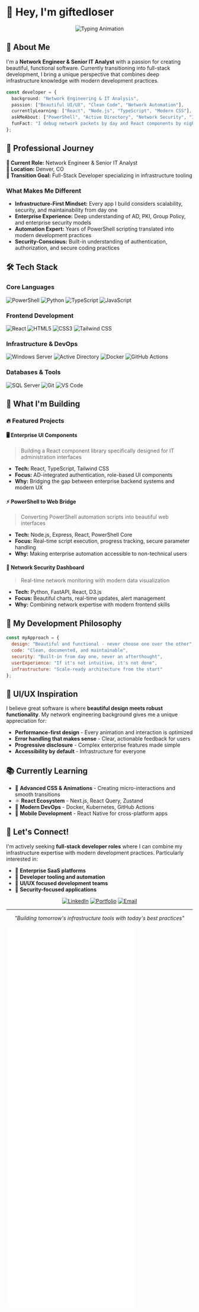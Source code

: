 # 👋 Hey, I'm giftedloser

<div align="center">

![Typing Animation](https://readme-typing-svg.demolab.com?font=Fira+Code&pause=1000&color=2196F3&center=true&vCenter=true&width=600&lines=Network+Engineer+%E2%86%92+Full-Stack+Developer;Infrastructure+Expert+Building+Beautiful+UIs;PowerShell+Wizard+%7C+Python+Enthusiast;Turning+Network+Logic+into+Elegant+Code)

</div>

## 🚀 About Me

I'm a **Network Engineer & Senior IT Analyst** with a passion for creating beautiful, functional software. Currently transitioning into full-stack development, I bring a unique perspective that combines deep infrastructure knowledge with modern development practices.

```typescript
const developer = {
  background: "Network Engineering & IT Analysis",
  passion: ["Beautiful UI/UX", "Clean Code", "Network Automation"],
  currentlyLearning: ["React", "Node.js", "TypeScript", "Modern CSS"],
  askMeAbout: ["PowerShell", "Active Directory", "Network Security", "Infrastructure as Code"],
  funFact: "I debug network packets by day and React components by night 🌙"
};
```

## 💼 Professional Journey

**🎯 Current Role:** Network Engineer & Senior IT Analyst  
**📍 Location:** Denver, CO  
**🔄 Transition Goal:** Full-Stack Developer specializing in infrastructure tooling

### What Makes Me Different
- **Infrastructure-First Mindset:** Every app I build considers scalability, security, and maintainability from day one
- **Enterprise Experience:** Deep understanding of AD, PKI, Group Policy, and enterprise security models
- **Automation Expert:** Years of PowerShell scripting translated into modern development practices
- **Security-Conscious:** Built-in understanding of authentication, authorization, and secure coding practices

## 🛠️ Tech Stack

### **Core Languages**
![PowerShell](https://img.shields.io/badge/PowerShell-5391FE?style=for-the-badge&logo=powershell&logoColor=white)
![Python](https://img.shields.io/badge/Python-3776AB?style=for-the-badge&logo=python&logoColor=white)
![TypeScript](https://img.shields.io/badge/TypeScript-007ACC?style=for-the-badge&logo=typescript&logoColor=white)
![JavaScript](https://img.shields.io/badge/JavaScript-F7DF1E?style=for-the-badge&logo=javascript&logoColor=black)

### **Frontend Development**
![React](https://img.shields.io/badge/React-20232A?style=for-the-badge&logo=react&logoColor=61DAFB)
![HTML5](https://img.shields.io/badge/HTML5-E34F26?style=for-the-badge&logo=html5&logoColor=white)
![CSS3](https://img.shields.io/badge/CSS3-1572B6?style=for-the-badge&logo=css3&logoColor=white)
![Tailwind CSS](https://img.shields.io/badge/Tailwind_CSS-38B2AC?style=for-the-badge&logo=tailwind-css&logoColor=white)

### **Infrastructure & DevOps**
![Windows Server](https://img.shields.io/badge/Windows_Server-0078D6?style=for-the-badge&logo=microsoft&logoColor=white)
![Active Directory](https://img.shields.io/badge/Active_Directory-0078D6?style=for-the-badge&logo=microsoft&logoColor=white)
![Docker](https://img.shields.io/badge/Docker-2496ED?style=for-the-badge&logo=docker&logoColor=white)
![GitHub Actions](https://img.shields.io/badge/GitHub_Actions-2088FF?style=for-the-badge&logo=github-actions&logoColor=white)

### **Databases & Tools**
![SQL Server](https://img.shields.io/badge/SQL_Server-CC2927?style=for-the-badge&logo=microsoft-sql-server&logoColor=white)
![Git](https://img.shields.io/badge/Git-F05032?style=for-the-badge&logo=git&logoColor=white)
![VS Code](https://img.shields.io/badge/VS_Code-007ACC?style=for-the-badge&logo=visual-studio-code&logoColor=white)

## 🎯 What I'm Building

### 🔥 Featured Projects

#### 🖥️ **Enterprise UI Components**
> Building a React component library specifically designed for IT administration interfaces
- **Tech:** React, TypeScript, Tailwind CSS
- **Focus:** AD-integrated authentication, role-based UI components
- **Why:** Bridging the gap between enterprise backend systems and modern UX

#### ⚡ **PowerShell to Web Bridge**
> Converting PowerShell automation scripts into beautiful web interfaces
- **Tech:** Node.js, Express, React, PowerShell Core
- **Focus:** Real-time script execution, progress tracking, secure parameter handling
- **Why:** Making enterprise automation accessible to non-technical users

#### 🔐 **Network Security Dashboard**
> Real-time network monitoring with modern data visualization
- **Tech:** Python, FastAPI, React, D3.js
- **Focus:** Beautiful charts, real-time updates, alert management
- **Why:** Combining network expertise with modern frontend skills

</div>

## 🌟 My Development Philosophy

```javascript
const myApproach = {
  design: "Beautiful and functional - never choose one over the other",
  code: "Clean, documented, and maintainable",
  security: "Built-in from day one, never an afterthought",
  userExperience: "If it's not intuitive, it's not done",
  infrastructure: "Scale-ready architecture from the start"
};
```

## 🎨 UI/UX Inspiration

I believe great software is where **beautiful design meets robust functionality**. My network engineering background gives me a unique appreciation for:

- **Performance-first design** - Every animation and interaction is optimized
- **Error handling that makes sense** - Clear, actionable feedback for users
- **Progressive disclosure** - Complex enterprise features made simple
- **Accessibility by default** - Infrastructure for everyone

## 📚 Currently Learning

- 🎨 **Advanced CSS & Animations** - Creating micro-interactions and smooth transitions
- ⚛️ **React Ecosystem** - Next.js, React Query, Zustand
- 🔧 **Modern DevOps** - Docker, Kubernetes, GitHub Actions
- 📱 **Mobile Development** - React Native for cross-platform apps

## 🤝 Let's Connect!

I'm actively seeking **full-stack developer roles** where I can combine my infrastructure expertise with modern development practices. Particularly interested in:

- 🏢 **Enterprise SaaS platforms**
- 🔧 **Developer tooling and automation**
- 🎨 **UI/UX focused development teams**
- 🔐 **Security-focused applications**

<div align="center">

[![LinkedIn](https://img.shields.io/badge/LinkedIn-0077B5?style=for-the-badge&logo=linkedin&logoColor=white)](https://linkedin.com/in/yourprofile)
[![Portfolio](https://img.shields.io/badge/Portfolio-FF5722?style=for-the-badge&logo=google-chrome&logoColor=white)](https://yourportfolio.com)
[![Email](https://img.shields.io/badge/Email-D14836?style=for-the-badge&logo=gmail&logoColor=white)](mailto:your.email@example.com)

---

*"Building tomorrow's infrastructure tools with today's best practices"*

</div>


![Metrics](https://raw.githubusercontent.com/giftedloser/giftedloser/main/github-metrics.svg)
